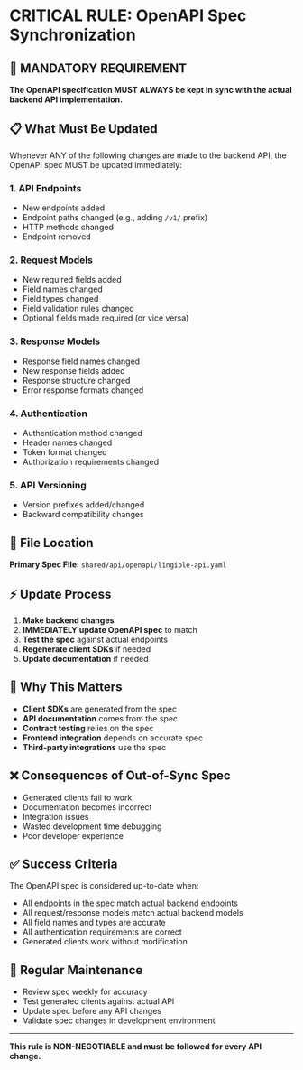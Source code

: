 # CRITICAL RULE: OpenAPI Spec Synchronization

## 🚨 MANDATORY REQUIREMENT

**The OpenAPI specification MUST ALWAYS be kept in sync with the actual backend API implementation.**

## 📋 What Must Be Updated

Whenever ANY of the following changes are made to the backend API, the OpenAPI spec MUST be updated immediately:

### 1. **API Endpoints**
- New endpoints added
- Endpoint paths changed (e.g., adding `/v1/` prefix)
- HTTP methods changed
- Endpoint removed

### 2. **Request Models**
- New required fields added
- Field names changed
- Field types changed
- Field validation rules changed
- Optional fields made required (or vice versa)

### 3. **Response Models**
- Response field names changed
- New response fields added
- Response structure changed
- Error response formats changed

### 4. **Authentication**
- Authentication method changed
- Header names changed
- Token format changed
- Authorization requirements changed

### 5. **API Versioning**
- Version prefixes added/changed
- Backward compatibility changes

## 📁 File Location

**Primary Spec File**: `shared/api/openapi/lingible-api.yaml`

## ⚡ Update Process

1. **Make backend changes**
2. **IMMEDIATELY update OpenAPI spec** to match
3. **Test the spec** against actual endpoints
4. **Regenerate client SDKs** if needed
5. **Update documentation** if needed

## 🎯 Why This Matters

- **Client SDKs** are generated from the spec
- **API documentation** comes from the spec
- **Contract testing** relies on the spec
- **Frontend integration** depends on accurate spec
- **Third-party integrations** use the spec

## ❌ Consequences of Out-of-Sync Spec

- Generated clients fail to work
- Documentation becomes incorrect
- Integration issues
- Wasted development time debugging
- Poor developer experience

## ✅ Success Criteria

The OpenAPI spec is considered up-to-date when:
- All endpoints in the spec match actual backend endpoints
- All request/response models match actual backend models
- All field names and types are accurate
- All authentication requirements are correct
- Generated clients work without modification

## 🔄 Regular Maintenance

- Review spec weekly for accuracy
- Test generated clients against actual API
- Update spec before any API changes
- Validate spec changes in development environment

---

**This rule is NON-NEGOTIABLE and must be followed for every API change.**
